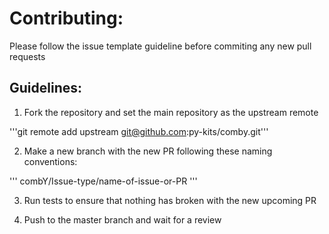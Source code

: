 # Contributing:


Please follow the issue template guideline before commiting any new pull requests

## Guidelines:

1. Fork the repository and set the main repository as the upstream remote

'''git remote add upstream git@github.com:py-kits/comby.git'''

2. Make a new branch with the new PR following these naming conventions:

'''
combY/Issue-type/name-of-issue-or-PR
'''

3. Run tests to ensure that nothing has broken with the new upcoming PR

4. Push to the master branch and wait for a review

